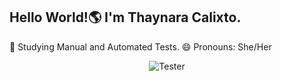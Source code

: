 ## Hello World!🌎 I'm Thaynara Calixto.
🌱 Studying Manual and Automated Tests.
😄 Pronouns: She/Her


<div align="center">
  <img src="https://photos.google.com/share/AF1QipP_3ToY5QVT3_Zl8UD64d1heB_AmkvfuVhmb9EgwijRBTBGjSg1RJlLiXUMA11rkg/photo/AF1QipMRbaoA7ZN4xb7RKeUoTD6lJljuOYukpqXN3gGs?key=WGFra1A0WXppLWxYWGhkTGw0QTRCRVVQdzNPZUlB" alt="Tester">
</div>
<br>
